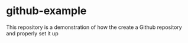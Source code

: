 # github-example
This repository is a demonstration of how the  create a Github repository and properly set it up
